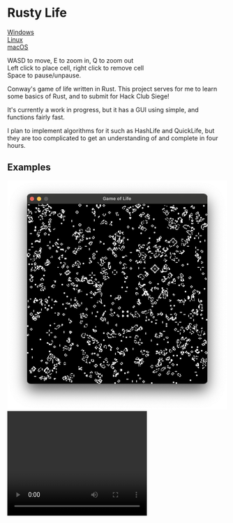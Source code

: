 # Rusty Life

[Windows](https://github.com/Omay238/game-of-life-rust/releases/download/0.1.0/windows-latest.zip)  
[Linux](https://github.com/Omay238/game-of-life-rust/releases/download/0.1.0/ubuntu-latest)  
[macOS](https://github.com/Omay238/game-of-life-rust/releases/download/0.1.0/macos-latest)

WASD to move, E to zoom in, Q to zoom out  
Left click to place cell, right click to remove cell  
Space to pause/unpause.

Conway's game of life written in Rust.
This project serves for me to learn some basics of Rust, and to submit for Hack Club Siege!

It's currently a work in progress, but it has a GUI using simple, and functions fairly fast.

I plan to implement algorithms for it such as HashLife and QuickLife, but they are too complicated to get an understanding of and complete in four hours.

## Examples

![screenshot](_site/readme/image.png)
<video width="320" height="240" controls>
  <source src="_site/readme/recording.mov" type="video/mp4">
</video>
